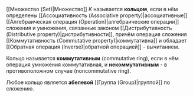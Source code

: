 [[Множество (Set)|Множество]] $K$ называется **кольцом**, если в нём определены [[Ассоциативность (Associative property)|ассоциативные]] [[Алгебраическая операция (Operation)|алгебраические операции]] сложения и умножения, связанные законом [[Дистрибутивность (Distributive property)|дистрибутивности]], причём операция сложения [[Коммутативность (Commutative property)|коммутативна]] и обладает [[Обратная операция (Inverse)|обратной операцией]] - вычитанием.

Кольцо называется **коммутативным** (commutative ring), если в нём операция умножения коммутативная, и **некоммутативным** - в противоположном случае (noncommutative ring).

Любое кольцо является **абелевой** [[Группа (Group)|группой]] по сложению.